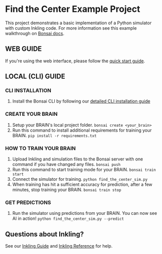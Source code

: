 # Find the Center Example Project
This project demonstrates a basic implementation of a Python simulator with custom Inkling code. For more information see this example walkthrough on [Bonsai docs](http://docs.bons.ai/examples.html#basic-python-c-simulation).


## WEB GUIDE

If you're using the web interface, please follow the [quick start guide](http://docs.bons.ai/guides/getting-started.html).



## LOCAL (CLI) GUIDE

### CLI INSTALLATION
1. Install the Bonsai CLI by following our [detailed CLI installation guide](https://docs.bons.ai/guides/cli-install-guide.html)

### CREATE YOUR BRAIN
1. Setup your BRAIN's local project folder.
       `bonsai create <your_brain>`
2. Run this command to install additional requirements for training your BRAIN.
       `pip install -r requirements.txt`

### HOW TO TRAIN YOUR BRAIN
1. Upload Inkling and simulation files to the Bonsai server with one command if you have changed any files.
       `bonsai push`
2. Run this command to start training mode for your BRAIN.
       `bonsai train start`
3. Connect the simulator for training.
       `python find_the_center_sim.py`
4. When training has hit a sufficient accuracy for prediction, after a few minutes, stop training your BRAIN.
       `bonsai train stop`

### GET PREDICTIONS
1. Run the simulator using predictions from your BRAIN. You can now see AI in action!
       `python find_the_center_sim.py --predict`


## Questions about Inkling?
See our [Inkling Guide](http://docs.bons.ai/guides/inkling-guide.html) and [Inkling Reference](http://docs.bons.ai/references/inkling-reference.html) for help.
